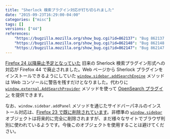 ```yaml
---
title: "Sherlock 検索プラグイン対応が打ち切られました"
date: "2015-09-23T16:29:00-04:00"
categories: ["misc"]
tags: []
versions: ["44"]
references:
    "https://bugzilla.mozilla.org/show_bug.cgi?id=862137": "Bug 862137 - stop supporting Sherlock search engines"
    "https://bugzilla.mozilla.org/show_bug.cgi?id=862148": "Bug 862148 - stop supporting installation of Sherlock plugins from the web"
    "https://bugzilla.mozilla.org/show_bug.cgi?id=862147": "Bug 862147 - drop support for window.sidebar"
---
```

[Firefox 24 以降廃止予定となっていた](https://www.fxsitecompat.com/ja/docs/2013/support-for-sherlock-search-plug-ins-has-been-deprecated/) 旧来の Sherlock 検索プラグイン形式への対応が Firefox 44 で廃止されました。Web ページから Sherlock プラグインをインストールできるようにしていた [`window.sidebar.addSearchEngine`](https://developer.mozilla.org/ja/docs/Adding_search_engines_from_web_pages#Installing_Sherlock_plugins) メソッドは Web コンソールに警告を残すだけとなりました。代わりに [`window.external.AddSearchProvider`](https://developer.mozilla.org/ja/docs/Adding_search_engines_from_web_pages#Installing_OpenSearch_plugins) メソッドを使って [OpenSearch プラグイン](https://developer.mozilla.org/ja/docs/Creating_OpenSearch_plugins_for_Firefox) を提供できます。

なお、`window.sidebar.addPanel` メソッドを通じたサイドバーパネルのインストール対応は、[Firefox 23 で既に削除されています](https://www.fxsitecompat.com/ja/docs/2013/ability-to-add-a-sidebar-panel-has-been-dropped/)。非標準の [`window.sidebar`](https://developer.mozilla.org/ja/docs/Web/API/Window/sidebar) オブジェクトは将来的に完全に削除されますが、まだ様々なサイトでブラウザ判別に使われているようです。今後このオブジェクトを使用することは避けてください。
